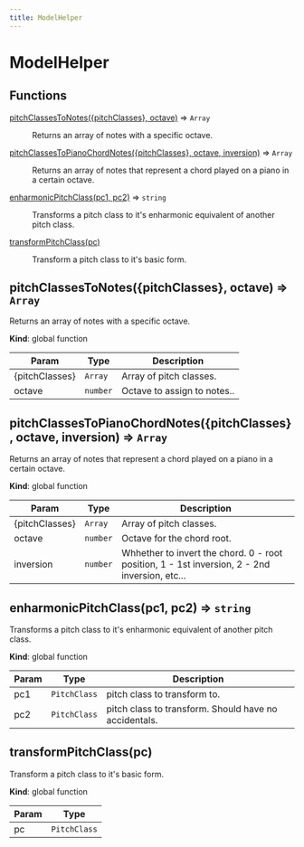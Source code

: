 ```yaml
---
title: ModelHelper
---
```


# ModelHelper

## Functions

<dl>
<dt><a href="#pitchClassesToNotes">pitchClassesToNotes({pitchClasses}, octave)</a> ⇒ <code>Array</code></dt>
<dd><p>Returns an array of notes with a specific octave.</p>
</dd>
<dt><a href="#pitchClassesToPianoChordNotes">pitchClassesToPianoChordNotes({pitchClasses}, octave, inversion)</a> ⇒ <code>Array</code></dt>
<dd><p>Returns an array of notes that represent a chord played on a piano in a certain octave.</p>
</dd>
<dt><a href="#enharmonicPitchClass">enharmonicPitchClass(pc1, pc2)</a> ⇒ <code>string</code></dt>
<dd><p>Transforms a pitch class to it&#39;s enharmonic equivalent of another pitch class.</p>
</dd>
<dt><a href="#transformPitchClass">transformPitchClass(pc)</a></dt>
<dd><p>Transform a pitch class to it&#39;s basic form.</p>
</dd>
</dl>

<a name="pitchClassesToNotes"></a>

## pitchClassesToNotes({pitchClasses}, octave) ⇒ <code>Array</code>
Returns an array of notes with a specific octave.

**Kind**: global function  

| Param | Type | Description |
| --- | --- | --- |
| {pitchClasses} | <code>Array</code> | Array of pitch classes. |
| octave | <code>number</code> | Octave to assign to notes.. |

<a name="pitchClassesToPianoChordNotes"></a>

## pitchClassesToPianoChordNotes({pitchClasses}, octave, inversion) ⇒ <code>Array</code>
Returns an array of notes that represent a chord played on a piano in a certain octave.

**Kind**: global function  

| Param | Type | Description |
| --- | --- | --- |
| {pitchClasses} | <code>Array</code> | Array of pitch classes. |
| octave | <code>number</code> | Octave for the chord root. |
| inversion | <code>number</code> | Whhether to invert the chord. 0 - root position, 1 - 1st inversion, 2 - 2nd inversion,     etc... |

<a name="enharmonicPitchClass"></a>

## enharmonicPitchClass(pc1, pc2) ⇒ <code>string</code>
Transforms a pitch class to it's enharmonic equivalent of another pitch class.

**Kind**: global function  

| Param | Type | Description |
| --- | --- | --- |
| pc1 | <code>PitchClass</code> | pitch class to transform to. |
| pc2 | <code>PitchClass</code> | pitch class to transform. Should have no accidentals. |

<a name="transformPitchClass"></a>

## transformPitchClass(pc)
Transform a pitch class to it's basic form.

**Kind**: global function  

| Param | Type |
| --- | --- |
| pc | <code>PitchClass</code> | 

